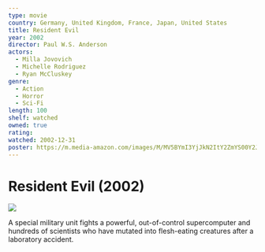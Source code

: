 ```yaml
---
type: movie
country: Germany, United Kingdom, France, Japan, United States
title: Resident Evil
year: 2002
director: Paul W.S. Anderson
actors:
  - Milla Jovovich
  - Michelle Rodriguez
  - Ryan McCluskey
genre:
  - Action
  - Horror
  - Sci-Fi
length: 100
shelf: watched
owned: true
rating:
watched: 2002-12-31
poster: https://m.media-amazon.com/images/M/MV5BYmI3YjJkN2ItY2ZmYS00Y2JhLTk2YTQtYzE5YWU5ODI1MzJmXkEyXkFqcGc@._V1_SX300.jpg
---
```


# Resident Evil (2002)

![](https://m.media-amazon.com/images/M/MV5BYmI3YjJkN2ItY2ZmYS00Y2JhLTk2YTQtYzE5YWU5ODI1MzJmXkEyXkFqcGc@._V1_SX300.jpg)

A special military unit fights a powerful, out-of-control supercomputer and hundreds of scientists who have mutated into flesh-eating creatures after a laboratory accident.